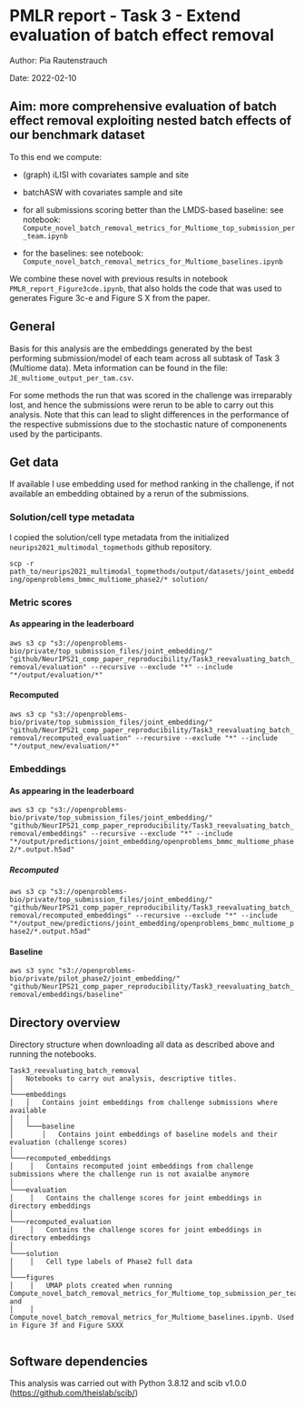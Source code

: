 # PMLR report - Task 3 - Extend evaluation of batch effect removal
Author: Pia Rautenstrauch

Date: 2022-02-10

## Aim: more comprehensive evaluation of batch effect removal exploiting nested batch effects of our benchmark dataset
To this end we compute:
- (graph) iLISI with covariates sample and site
- batchASW with covariates sample and site

- for all submissions scoring better than the LMDS-based baseline: see notebook: ```Compute_novel_batch_removal_metrics_for_Multiome_top_submission_per_team.ipynb```
- for the baselines: see notebook: ```Compute_novel_batch_removal_metrics_for_Multiome_baselines.ipynb```

We combine these novel with previous results in notebook ```PMLR_report_Figure3cde.ipynb```, that also holds the code that was used to generates Figure 3c-e and Figure S X from the paper.

## General
Basis for this analysis are the embeddings generated by the best performing submission/model of each team across all subtask of Task 3 (Multiome data). Meta information can be found in the file: ```JE_multiome_output_per_tam.csv```.

For some methods the run that was scored in the challenge was irreparably lost, and hence the submissions were rerun to be able to carry out this analysis. Note that this can lead to slight differences in the performance of the respective submissions due to the stochastic nature of componenents used by the participants.

## Get data
If available I use embedding used for method ranking in the challenge, if not available an embedding obtained by a rerun of the submissions.

### Solution/cell type metadata
I copied the solution/cell type metadata from the initialized ```neurips2021_multimodal_topmethods``` github repository.

```scp -r path_to/neurips2021_multimodal_topmethods/output/datasets/joint_embedding/openproblems_bmmc_multiome_phase2/* solution/```

### Metric scores
#### As appearing in the leaderboard
```aws s3 cp "s3://openproblems-bio/private/top_submission_files/joint_embedding/" "github/NeurIPS21_comp_paper_reproducibility/Task3_reevaluating_batch_removal/evaluation" --recursive --exclude "*" --include "*/output/evaluation/*"```

#### Recomputed
```aws s3 cp "s3://openproblems-bio/private/top_submission_files/joint_embedding/" "github/NeurIPS21_comp_paper_reproducibility/Task3_reevaluating_batch_removal/recomputed_evaluation" --recursive --exclude "*" --include "*/output_new/evaluation/*"```

### Embeddings
#### As appearing in the leaderboard
```aws s3 cp "s3://openproblems-bio/private/top_submission_files/joint_embedding/" "github/NeurIPS21_comp_paper_reproducibility/Task3_reevaluating_batch_removal/embeddings" --recursive --exclude "*" --include "*/output/predictions/joint_embedding/openproblems_bmmc_multiome_phase2/*.output.h5ad"```

##### Recomputed
```aws s3 cp "s3://openproblems-bio/private/top_submission_files/joint_embedding/" "github/NeurIPS21_comp_paper_reproducibility/Task3_reevaluating_batch_removal/recomputed_embeddings" --recursive --exclude "*" --include "*/output_new/predictions/joint_embedding/openproblems_bmmc_multiome_phase2/*.output.h5ad"```

#### Baseline
```aws s3 sync "s3://openproblems-bio/private/pilot_phase2/joint_embedding/" "github/NeurIPS21_comp_paper_reproducibility/Task3_reevaluating_batch_removal/embeddings/baseline"```

## Directory overview

Directory structure when downloading all data as described above and running the notebooks.

```
Task3_reevaluating_batch_removal
│   Notebooks to carry out analysis, descriptive titles.
│
└───embeddings
│   │   Contains joint embeddings from challenge submissions where available
│   │   
│   └───baseline
│       │   Contains joint embeddings of baseline models and their evaluation (challenge scores)
│   
└───recomputed_embeddings
│    │   Contains recomputed joint embeddings from challenge submissions where the challenge run is not avaialbe anymore   
│    
└───evaluation
│    │   Contains the challenge scores for joint embeddings in directory embeddings
│    
└───recomputed_evaluation
│    │   Contains the challenge scores for joint embeddings in directory embeddings   
│    
└───solution
│    │   Cell type labels of Phase2 full data
│    
└───figures
│    │   UMAP plots created when running Compute_novel_batch_removal_metrics_for_Multiome_top_submission_per_team.ipynb and 
│    │   Compute_novel_batch_removal_metrics_for_Multiome_baselines.ipynb. Used in Figure 3f and Figure SXXX


```

## Software dependencies
This analysis was carried out with Python 3.8.12 and scib v1.0.0 (https://github.com/theislab/scib/)